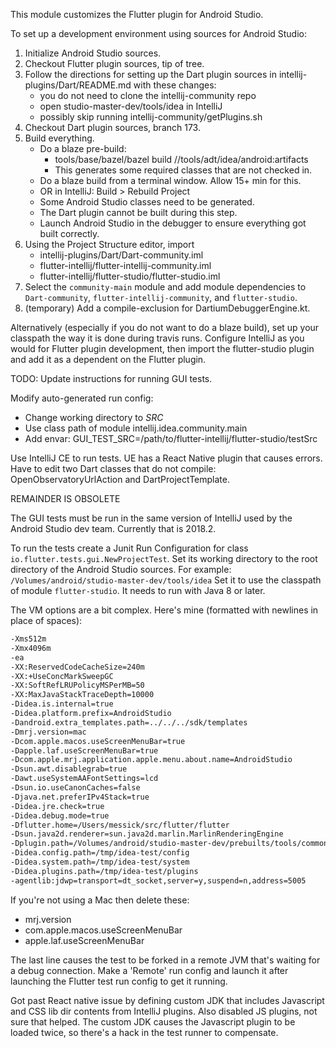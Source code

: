 This module customizes the Flutter plugin for Android Studio.

To set up a development environment using sources for Android Studio:

1. Initialize Android Studio sources.
2. Checkout Flutter plugin sources, tip of tree.
3. Follow the directions for setting up the Dart plugin sources
   in intellij-plugins/Dart/README.md with these changes:
    - you do not need to clone the intellij-community repo
    - open studio-master-dev/tools/idea in IntelliJ
    - possibly skip running intellij-community/getPlugins.sh
4. Checkout Dart plugin sources, branch 173.
5. Build everything.
    - Do a blaze pre-build:
        - tools/base/bazel/bazel build //tools/adt/idea/android:artifacts
        - This generates some required classes that are not checked in.
    - Do a blaze build from a terminal window. Allow 15+ min for this.
    - OR in IntelliJ: Build > Rebuild Project
    - Some Android Studio classes need to be generated.
    - The Dart plugin cannot be built during this step.
    - Launch Android Studio in the debugger to ensure everything 
    got built correctly.
6. Using the Project Structure editor, import
    - intellij-plugins/Dart/Dart-community.iml
    - flutter-intellij/flutter-intellij-community.iml
    - flutter-intellij/flutter-studio/flutter-studio.iml
7. Select the `community-main` module and add module
   dependencies to `Dart-community`, `flutter-intellij-community`,
   and `flutter-studio`.
8. (temporary) Add a compile-exclusion for DartiumDebuggerEngine.kt.

Alternatively (especially if you do not want to do a blaze build),
set up your classpath the way it is done during travis runs.
Configure IntelliJ as you would for Flutter plugin development,
then import the flutter-studio plugin and add it as a dependent on
the Flutter plugin.

TODO: Update instructions for running GUI tests.

Modify auto-generated run config:
- Change working directory to $SRC$
- Use class path of module intellij.idea.community.main
- Add envar: GUI_TEST_SRC=/path/to/flutter-intellij/flutter-studio/testSrc

Use IntelliJ CE to run tests. UE has a React Native plugin that
causes errors. Have to edit two Dart classes that do not compile:
OpenObservatoryUrlAction and DartProjectTemplate.

REMAINDER IS OBSOLETE

The GUI tests must be run in the same version of IntelliJ used by
the Android Studio dev team. Currently that is 2018.2.

To run the tests create a Junit Run Configuration for class
`io.flutter.tests.gui.NewProjectTest`. Set its working directory
to the root directory of the Android Studio sources. For
example: `/Volumes/android/studio-master-dev/tools/idea`
Set it to use the classpath of module `flutter-studio`.
It needs to run with Java 8 or later.

The VM options are a bit complex. Here's mine (formatted with 
newlines in place of spaces):
```bash 
-Xms512m
-Xmx4096m
-ea
-XX:ReservedCodeCacheSize=240m
-XX:+UseConcMarkSweepGC
-XX:SoftRefLRUPolicyMSPerMB=50
-XX:MaxJavaStackTraceDepth=10000
-Didea.is.internal=true
-Didea.platform.prefix=AndroidStudio
-Dandroid.extra_templates.path=../../../sdk/templates
-Dmrj.version=mac
-Dcom.apple.macos.useScreenMenuBar=true
-Dapple.laf.useScreenMenuBar=true
-Dcom.apple.mrj.application.apple.menu.about.name=AndroidStudio
-Dsun.awt.disablegrab=true
-Dawt.useSystemAAFontSettings=lcd
-Dsun.io.useCanonCaches=false
-Djava.net.preferIPv4Stack=true
-Didea.jre.check=true
-Didea.debug.mode=true
-Dflutter.home=/Users/messick/src/flutter/flutter
-Dsun.java2d.renderer=sun.java2d.marlin.MarlinRenderingEngine
-Dplugin.path=/Volumes/android/studio-master-dev/prebuilts/tools/common/kotlin-plugin/Kotlin
-Didea.config.path=/tmp/idea-test/config
-Didea.system.path=/tmp/idea-test/system
-Didea.plugins.path=/tmp/idea-test/plugins
-agentlib:jdwp=transport=dt_socket,server=y,suspend=n,address=5005
```
If you're not using a Mac then delete these:
 - mrj.version
 - com.apple.macos.useScreenMenuBar
 - apple.laf.useScreenMenuBar

The last line causes the test to be forked in a remote JVM
that's waiting for a debug connection. Make a 'Remote' run
config and launch it after launching the Flutter test run
config to get it running.

Got past React native issue by defining custom JDK that includes
Javascript and CSS lib dir contents from IntelliJ plugins.
Also disabled JS plugins, not sure that helped.
The custom JDK causes the Javascript plugin to be loaded
twice, so there's a hack in the test runner to compensate.
